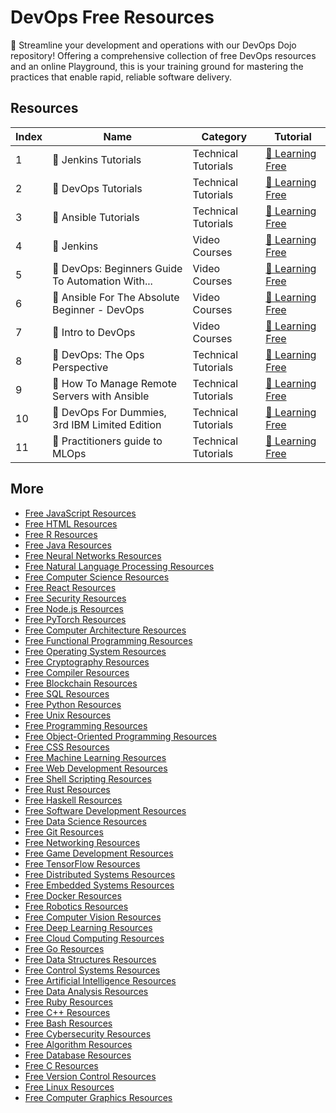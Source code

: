 # DevOps Free Resources

🔄 Streamline your development and operations with our DevOps Dojo repository! Offering a comprehensive collection of free DevOps resources and an online Playground, this is your training ground for mastering the practices that enable rapid, reliable software delivery.

## Resources

|   Index | Name                                            | Category            | Tutorial                                                                                        |
|---------|-------------------------------------------------|---------------------|-------------------------------------------------------------------------------------------------|
|       1 | 📖 Jenkins Tutorials                             | Technical Tutorials | [🔗 Learning Free](https://getvm.io/tutorials/jenkins-tutorials)                                 |
|       2 | 📖 DevOps Tutorials                              | Technical Tutorials | [🔗 Learning Free](https://getvm.io/tutorials/devops-tutorials)                                  |
|       3 | 📖 Ansible Tutorials                             | Technical Tutorials | [🔗 Learning Free](https://getvm.io/tutorials/ansible-tutorials)                                 |
|       4 | 📖 Jenkins                                       | Video Courses       | [🔗 Learning Free](https://getvm.io/tutorials/jenkins-step-by-step-for-complete-beginners)       |
|       5 | 📖 DevOps: Beginners Guide To Automation With... | Video Courses       | [🔗 Learning Free](https://getvm.io/tutorials/devops-beginners-guide-to-automation-with-ansible) |
|       6 | 📖 Ansible For The Absolute Beginner - DevOps    | Video Courses       | [🔗 Learning Free](https://getvm.io/tutorials/ansible-for-the-absolute-beginner-devops)          |
|       7 | 📖 Intro to DevOps                               | Video Courses       | [🔗 Learning Free](https://getvm.io/tutorials/intro-to-devops)                                   |
|       8 | 📖 DevOps: The Ops Perspective                   | Technical Tutorials | [🔗 Learning Free](https://getvm.io/tutorials/devops-the-ops-perspective)                        |
|       9 | 📖 How To Manage Remote Servers with Ansible     | Technical Tutorials | [🔗 Learning Free](https://getvm.io/tutorials/how-to-manage-remote-servers-with-ansible)         |
|      10 | 📖 DevOps For Dummies, 3rd IBM Limited Edition   | Technical Tutorials | [🔗 Learning Free](https://getvm.io/tutorials/devops-for-dummies-3rd-ibm-limited-edition)        |
|      11 | 📖 Practitioners guide to MLOps                  | Technical Tutorials | [🔗 Learning Free](https://getvm.io/tutorials/practitioners-guide-to-mlops)                      |

## More

- [Free JavaScript Resources](https://github.com/getvmio/free-javascript-resources)
- [Free HTML Resources](https://github.com/getvmio/free-html-resources)
- [Free R Resources](https://github.com/getvmio/free-r-resources)
- [Free Java Resources](https://github.com/getvmio/free-java-resources)
- [Free Neural Networks Resources](https://github.com/getvmio/free-neural-networks-resources)
- [Free Natural Language Processing Resources](https://github.com/getvmio/free-natural-language-processing-resources)
- [Free Computer Science Resources](https://github.com/getvmio/free-computer-science-resources)
- [Free React Resources](https://github.com/getvmio/free-react-resources)
- [Free Security Resources](https://github.com/getvmio/free-security-resources)
- [Free Node.js Resources](https://github.com/getvmio/free-node-js-resources)
- [Free PyTorch Resources](https://github.com/getvmio/free-pytorch-resources)
- [Free Computer Architecture Resources](https://github.com/getvmio/free-computer-architecture-resources)
- [Free Functional Programming Resources](https://github.com/getvmio/free-functional-programming-resources)
- [Free Operating System Resources](https://github.com/getvmio/free-operating-system-resources)
- [Free Cryptography Resources](https://github.com/getvmio/free-cryptography-resources)
- [Free Compiler Resources](https://github.com/getvmio/free-compiler-resources)
- [Free Blockchain Resources](https://github.com/getvmio/free-blockchain-resources)
- [Free SQL Resources](https://github.com/getvmio/free-sql-resources)
- [Free Python Resources](https://github.com/getvmio/free-python-resources)
- [Free Unix Resources](https://github.com/getvmio/free-unix-resources)
- [Free Programming Resources](https://github.com/getvmio/free-programming-resources)
- [Free Object-Oriented Programming Resources](https://github.com/getvmio/free-object-oriented-programming-resources)
- [Free CSS Resources](https://github.com/getvmio/free-css-resources)
- [Free Machine Learning Resources](https://github.com/getvmio/free-machine-learning-resources)
- [Free Web Development Resources](https://github.com/getvmio/free-web-development-resources)
- [Free Shell Scripting Resources](https://github.com/getvmio/free-shell-scripting-resources)
- [Free Rust Resources](https://github.com/getvmio/free-rust-resources)
- [Free Haskell Resources](https://github.com/getvmio/free-haskell-resources)
- [Free Software Development Resources](https://github.com/getvmio/free-software-development-resources)
- [Free Data Science Resources](https://github.com/getvmio/free-data-science-resources)
- [Free Git Resources](https://github.com/getvmio/free-git-resources)
- [Free Networking Resources](https://github.com/getvmio/free-networking-resources)
- [Free Game Development Resources](https://github.com/getvmio/free-game-development-resources)
- [Free TensorFlow Resources](https://github.com/getvmio/free-tensorflow-resources)
- [Free Distributed Systems Resources](https://github.com/getvmio/free-distributed-systems-resources)
- [Free Embedded Systems Resources](https://github.com/getvmio/free-embedded-systems-resources)
- [Free Docker Resources](https://github.com/getvmio/free-docker-resources)
- [Free Robotics Resources](https://github.com/getvmio/free-robotics-resources)
- [Free Computer Vision Resources](https://github.com/getvmio/free-computer-vision-resources)
- [Free Deep Learning Resources](https://github.com/getvmio/free-deep-learning-resources)
- [Free Cloud Computing Resources](https://github.com/getvmio/free-cloud-computing-resources)
- [Free Go Resources](https://github.com/getvmio/free-go-resources)
- [Free Data Structures Resources](https://github.com/getvmio/free-data-structures-resources)
- [Free Control Systems Resources](https://github.com/getvmio/free-control-systems-resources)
- [Free Artificial Intelligence Resources](https://github.com/getvmio/free-artificial-intelligence-resources)
- [Free Data Analysis Resources](https://github.com/getvmio/free-data-analysis-resources)
- [Free Ruby Resources](https://github.com/getvmio/free-ruby-resources)
- [Free C++ Resources](https://github.com/getvmio/free-cpp-resources)
- [Free Bash Resources](https://github.com/getvmio/free-bash-resources)
- [Free Cybersecurity Resources](https://github.com/getvmio/free-cybersecurity-resources)
- [Free Algorithm Resources](https://github.com/getvmio/free-algorithm-resources)
- [Free Database Resources](https://github.com/getvmio/free-database-resources)
- [Free C Resources](https://github.com/getvmio/free-c-resources)
- [Free Version Control Resources](https://github.com/getvmio/free-version-control-resources)
- [Free Linux Resources](https://github.com/getvmio/free-linux-resources)
- [Free Computer Graphics Resources](https://github.com/getvmio/free-computer-graphics-resources)
